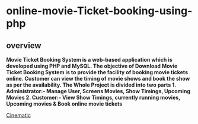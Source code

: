 # online-movie-Ticket-booking-using-php
## overview
**Movie Ticket Booking System is a web-based application which is developed using PHP and MySQL. The objective of Download Movie Ticket Booking System is to provide the facility of booking movie tickets online. Customer can view the timing of movie shows and book the show as per the availability. The Whole Project is divided into two parts 1. Administrator:- Manage User, Screens Movies, Show Timings, Upcoming Movies 2. Customer:- View Show Timings, currently running movies, Upcoming movies &amp; Book online movie tickets**

[Cinematic](https://cinematicinema.000webhostapp.com)
